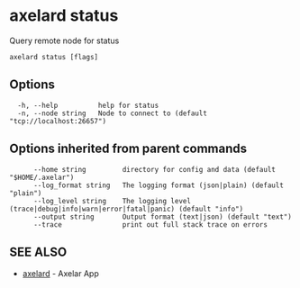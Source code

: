 # axelard status

Query remote node for status

```
axelard status [flags]
```

## Options

```
  -h, --help          help for status
  -n, --node string   Node to connect to (default "tcp://localhost:26657")
```

## Options inherited from parent commands

```
      --home string         directory for config and data (default "$HOME/.axelar")
      --log_format string   The logging format (json|plain) (default "plain")
      --log_level string    The logging level (trace|debug|info|warn|error|fatal|panic) (default "info")
      --output string       Output format (text|json) (default "text")
      --trace               print out full stack trace on errors
```

## SEE ALSO

- [axelard](/cli-docs/v0_27_0/axelard) - Axelar App
